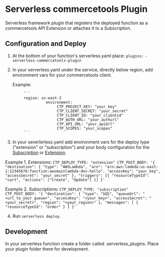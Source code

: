 # Serverless commercetools Plugin
Serverless framework plugin that registers the deployed function as a commercetools API Extension or attaches it to a Subscription.

## Configuration and Deploy
1. At the bottom of your function's serverless.yaml place:
    `plugins:`
        `- serverless-commercetools-plugin`
2.  In your serverless.yaml under the service, directly below region, add environment vars for your commercetools client.  

     Example: 
     
             ```  
             region: us-east-2
                       environment:
                            CTP_PROJECT_KEY: "your_key"
                            CTP_CLIENT_SECRET: "your_secret"
                            CTP_CLIENT_ID: "your_clientid"
                            CTP_AUTH_URL: "your_authurl"
                            CTP_API_URL: "your_apiUrl"
                            CTP_SCOPES: "your_scopes"
             ```
                            
3. In your severlerless.yaml add environment vars for the deploy type ("extension" or "subscription") and your body configuration for the [Subscription]( https://docs.commercetools.com/http-api-projects-subscriptions) or [Extension]( https://docs.commercetools.com/http-api-projects-api-extensions).

 
 
 Example 1. Extensions:
                            ```
                            CTP_DEPLOY_TYPE: "extension"
                               CTP_POST_BODY: '{
                                    "destination": {
                                    "type": "AWSLambda",
                                   "arn": "arn:aws:lambda:us-east-1:12345678:function:awsmainlambda-dev-hello",
                                   "accessKey": "your_key",
                                   "accessSecret": "your_secret"
                                   },
                                   "triggers": [{
                                   "resourceTypeId": "cart",
                                   "actions": ["Create", "Update"]
                                   }]
                               }'
                            ``` 
                            
                            
 Example 2. Subscriptions:
                       ```
                       CTP_DEPLOY_TYPE: "subscription"
                           CTP_POST_BODY: '{
                                  "destination": {
                                    "type": "SQS",
                                    "queueUrl": "<url_to_your_queue>",
                                 "accessKey": "<your_key>",
                                 "accessSecret": "<your_secret>",
                                 "region": "<your_region>"
                                  },
                                 "messages": [
                                 {
                                     "resourceTypeId": "order"
                                 }
                                 ]
                            }'
                        ``` 
                            
4. Run `serverless deploy`.


## Development

 In your serverless function create a folder called .serverless_plugins. Place your plugin folder there for development.



